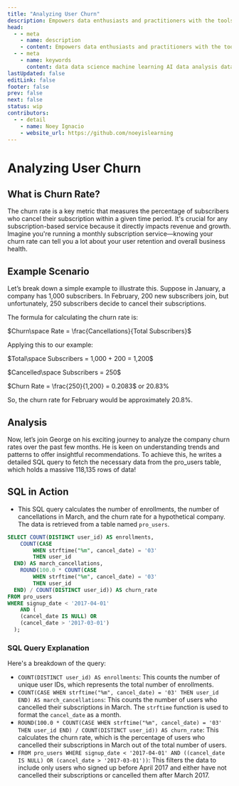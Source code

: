 ```yaml
---
title: "Analyzing User Churn"
description: Empowers data enthusiasts and practitioners with the tools and knowledge to unlock the potential of data.
head:
  - - meta
    - name: description
    - content: Empowers data enthusiasts and practitioners with the tools and knowledge to unlock the potential of data.
  - - meta
    - name: keywords
      content: data data science machine learning AI data analysis data-driven data enthusiasts data practitioners
lastUpdated: false
editLink: false
footer: false
prev: false
next: false
status: wip
contributors:
  - - detail
    - name: Noey Ignacio
    - website_url: https://github.com/noeyislearning
---
```


# Analyzing User Churn

## What is Churn Rate?

The churn rate is a key metric that measures the percentage of subscribers who cancel their subscription within a given time period. It's crucial for any subscription-based service because it directly impacts revenue and growth. Imagine you're running a monthly subscription service—knowing your churn rate can tell you a lot about your user retention and overall business health.

## Example Scenario

Let’s break down a simple example to illustrate this. Suppose in January, a company has 1,000 subscribers. In February, 200 new subscribers join, but unfortunately, 250 subscribers decide to cancel their subscriptions.

<MathExampleCard>

The formula for calculating the churn rate is:

$Churn\space Rate = \frac{Cancellations}{Total Subscribers}$

Applying this to our example:

$Total\space Subscribers = 1,000 + 200 = 1,200$

$Cancelled\space Subscribers = 250$

$Churn Rate = \frac{250}{1,200} = 0.2083$ or $20.83\%$

</MathExampleCard>

So, the churn rate for February would be approximately $20.8\%$.

## Analysis

Now, let’s join George on his exciting journey to analyze the company churn rates over the past few months. He is keen on understanding trends and patterns to offer insightful recommendations. To achieve this, he writes a detailed SQL query to fetch the necessary data from the pro_users table, which holds a massive 118,135 rows of data!

## SQL in Action

- This SQL query calculates the number of enrollments, the number of cancellations in March, and the churn rate for a hypothetical company. The data is retrieved from a table named `pro_users`.

```sql
SELECT COUNT(DISTINCT user_id) AS enrollments,
	COUNT(CASE
       	WHEN strftime("%m", cancel_date) = '03'
        THEN user_id
  END) AS march_cancellations,
 	ROUND(100.0 * COUNT(CASE
       	WHEN strftime("%m", cancel_date) = '03'
        THEN user_id
  END) / COUNT(DISTINCT user_id)) AS churn_rate
FROM pro_users
WHERE signup_date < '2017-04-01'
	AND (
    (cancel_date IS NULL) OR
    (cancel_date > '2017-03-01')
  );
```

### SQL Query Explanation

Here's a breakdown of the query:

- `COUNT(DISTINCT user_id) AS enrollments`: This counts the number of unique user IDs, which represents the total number of enrollments.
- `COUNT(CASE WHEN strftime("%m", cancel_date) = '03' THEN user_id END) AS march_cancellations`: This counts the number of users who cancelled their subscriptions in March. The `strftime` function is used to format the `cancel_date` as a month.
- `ROUND(100.0 * COUNT(CASE WHEN strftime("%m", cancel_date) = '03' THEN user_id END) / COUNT(DISTINCT user_id)) AS churn_rate`: This calculates the churn rate, which is the percentage of users who cancelled their subscriptions in March out of the total number of users.
- `FROM pro_users WHERE signup_date < '2017-04-01' AND ((cancel_date IS NULL) OR (cancel_date > '2017-03-01'))`: This filters the data to include only users who signed up before April 2017 and either have not cancelled their subscriptions or cancelled them after March 2017.

<ImageCard
img_url="https://i.imgur.com/M2xdFh3.png"
caption="Query Results"
copyright_owner="codecademy.com"
:bordered="true"
/>
